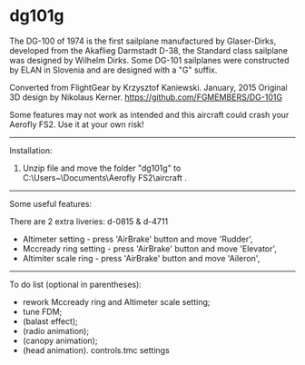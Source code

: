 # dg101g
The DG-100 of 1974 is the first sailplane manufactured by Glaser-Dirks, developed from the Akaflieg Darmstadt D-38, the Standard class sailplane was designed by Wilhelm Dirks. Some DG-101 sailplanes were constructed by ELAN in Slovenia and are designed with a "G" suffix.
		
Converted from FlightGear by Krzysztof Kaniewski. January, 2015 
Original 3D design by Nikolaus Kerner. https://github.com/FGMEMBERS/DG-101G

Some features may not work as intended and this aircraft could crash your Aerofly FS2. Use it at your own risk!

------------------------------------------------------------
Installation:

1. Unzip file and move the folder "dg101g" to C:\Users\~\Documents\Aerofly FS2\aircraft .


------------------------------------------------------------
Some useful features:

There are 2 extra liveries: d-0815 & d-4711

- Altimeter setting - press 'AirBrake' button and move 'Rudder',
- Mccready ring setting - press 'AirBrake' button and move 'Elevator',
- Altimiter scale ring - press 'AirBrake' button and move 'Aileron',

------------------------------------------------------------
To do list (optional in parentheses):
- rework Mccready ring and Altimeter scale setting;
- tune FDM;
- (balast effect);
- (radio animation);
- (canopy animation);
- (head animation).
controls.tmc settings
